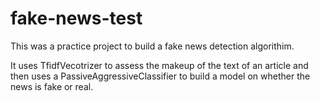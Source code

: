 # fake-news-test

This was a practice project to build a fake news detection algorithim.

It uses TfidfVecotrizer to assess the makeup of the text of an article and then uses a PassiveAggressiveClassifier to build a model on whether the news is fake or real.
